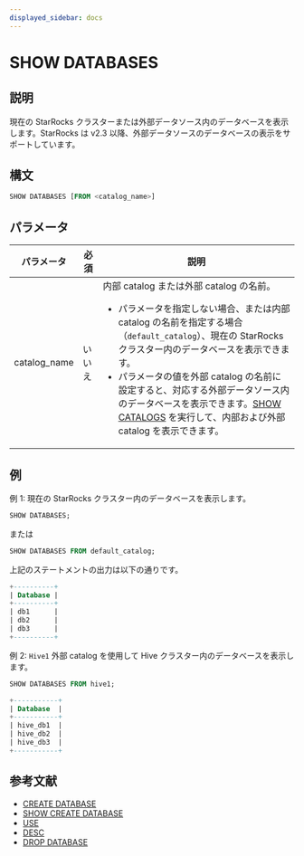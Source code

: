 ```yaml
---
displayed_sidebar: docs
---
```


# SHOW DATABASES

## 説明

現在の StarRocks クラスターまたは外部データソース内のデータベースを表示します。StarRocks は v2.3 以降、外部データソースのデータベースの表示をサポートしています。

## 構文

```SQL
SHOW DATABASES [FROM <catalog_name>]
```

## パラメータ

| **パラメータ**   | **必須** | **説明**                                                  |
| ---------------- | -------- | --------------------------------------------------------- |
| catalog_name     | いいえ   | 内部 catalog または外部 catalog の名前。<ul><li>パラメータを指定しない場合、または内部 catalog の名前を指定する場合（`default_catalog`）、現在の StarRocks クラスター内のデータベースを表示できます。</li><li>パラメータの値を外部 catalog の名前に設定すると、対応する外部データソース内のデータベースを表示できます。[SHOW CATALOGS](../Catalog/SHOW_CATALOGS.md) を実行して、内部および外部 catalog を表示できます。</li></ul> |

## 例

例 1: 現在の StarRocks クラスター内のデータベースを表示します。

```SQL
SHOW DATABASES;
```

または

```SQL
SHOW DATABASES FROM default_catalog;
```

上記のステートメントの出力は以下の通りです。

```SQL
+----------+
| Database |
+----------+
| db1      |
| db2      |
| db3      |
+----------+
```

例 2: `Hive1` 外部 catalog を使用して Hive クラスター内のデータベースを表示します。

```SQL
SHOW DATABASES FROM hive1;

+-----------+
| Database  |
+-----------+
| hive_db1  |
| hive_db2  |
| hive_db3  |
+-----------+
```

## 参考文献

- [CREATE DATABASE](CREATE_DATABASE.md)
- [SHOW CREATE DATABASE](SHOW_CREATE_DATABASE.md)
- [USE](USE.md)
- [DESC](../table_bucket_part_index/DESCRIBE.md)
- [DROP DATABASE](DROP_DATABASE.md)